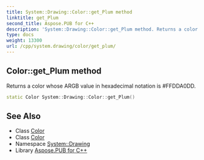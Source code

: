 ```yaml
---
title: System::Drawing::Color::get_Plum method
linktitle: get_Plum
second_title: Aspose.PUB for C++
description: 'System::Drawing::Color::get_Plum method. Returns a color whose ARGB value in hexadecimal notation is #FFDDA0DD in C++.'
type: docs
weight: 13300
url: /cpp/system.drawing/color/get_plum/
---
```

## Color::get_Plum method


Returns a color whose ARGB value in hexadecimal notation is #FFDDA0DD.

```cpp
static Color System::Drawing::Color::get_Plum()
```

## See Also

* Class [Color](../)
* Class [Color](../)
* Namespace [System::Drawing](../../)
* Library [Aspose.PUB for C++](../../../)
